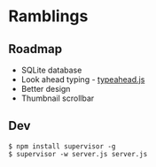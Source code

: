 # Ramblings

## Roadmap

* SQLite database
* Look ahead typing - [typeahead.js](http://twitter.github.io/typeahead.js/)
* Better design
* Thumbnail scrollbar

## Dev

    $ npm install supervisor -g
    $ supervisor -w server.js server.js

